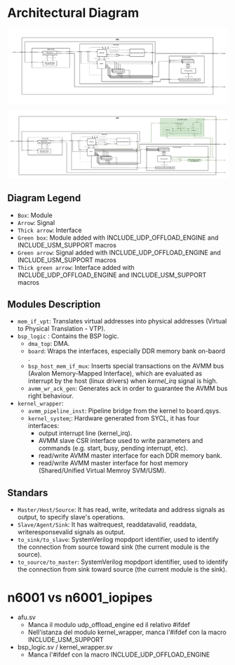 # Architectural Diagram

<p align="center">
  <img src="img/base_arch_diagram_pipes.png" width="1000">
</p>

<p align="center">
  <img src="img/arch_diagram_pipes.png" width="1000">
</p>

## Diagram Legend <a name="ch_diagram_l"></a>
* `Box`: Module
* `Arrow`: Signal
* `Thick arrow`: Interface
* `Green box`: Module added with INCLUDE_UDP_OFFLOAD_ENGINE and INCLUDE_USM_SUPPORT macros
* `Green arrow`: Signal added with INCLUDE_UDP_OFFLOAD_ENGINE and INCLUDE_USM_SUPPORT macros
* `Thick green arrow`: Interface added with INCLUDE_UDP_OFFLOAD_ENGINE and INCLUDE_USM_SUPPORT macros

## Modules Description <a name="ch_modules"></a>
* `mem_if_vpt`: Translates virtual addresses into physical addresses (Virtual to Physical Translation - VTP).
* `bsp_logic` : Contains the BSP logic.
  * `dma_top`: DMA.
  * `board`: Wraps the interfaces, especially DDR memory bank on-baord .
  * `bsp_host_mem_if_mux`: Inserts special transactions on the AVMM bus (Avalon Memory-Mapped Interface), which are evaluated as interrupt by the host (linux drivers) when *kernel_irq* signal is high.
  * `avmm_wr_ack_gen`: Generates ack in order to guarantee the AVMM bus right behaviour.
* `kernel_wrapper`:
  * `avmm_pipeline_inst`: Pipeline bridge from the kernel to board.qsys. 
  * `kernel_system`;: Hardware generated from SYCL, it has four interfaces:
    * output interrupt line (kernel_irq).
    * AVMM slave CSR interface used to write parameters and commands (e.g. start, busy, pending interrupt, etc).
    * read/write AVMM master interface for each DDR memory bank.
    * read/write AVMM master interface for host memory (Shared/Unified Virtual Memroy SVM/USM).

## Standars <a name="ch_standards"></a>
* `Master/Host/Source`: It has read, write, writedata and address signals as output, to specify slave's operations.
* `Slave/Agent/Sink`: It has waitrequest, readdatavalid, readdata, writeresponsevalid signals as output.
* `to_sink/to_slave`: SystemVerilog mopdport identifier, used to identify the connection from source toward sink (the current module is the source).
* `to_source/to_master`: SystemVerilog mopdport identifier, used to identify the connection from sink toward source (the current module is the sink).


# n6001 vs n6001_iopipes
* afu.sv
  * Manca il modulo udp_offload_engine ed il relativo #ifdef 
  * Nell'istanza del modulo kernel_wrapper, manca l'#ifdef con la macro INCLUDE_USM_SUPPORT
* bsp_logic.sv / kernel_wrapper.sv
  * Manca l'#ifdef con la macro INCLUDE_UDP_OFFLOAD_ENGINE



